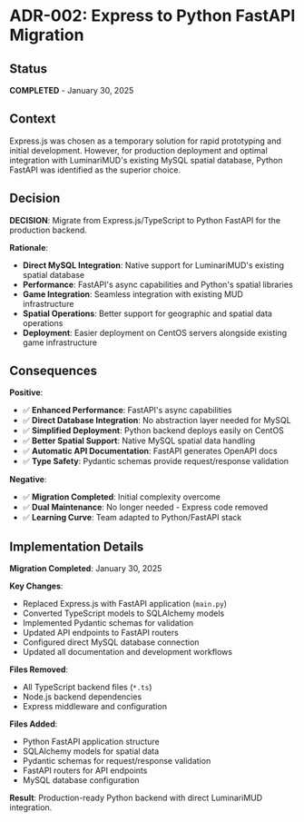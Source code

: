 # ADR-002: Express to Python FastAPI Migration

<!-- Architecture Decision Record for backend technology migration -->

## Status

**COMPLETED** - January 30, 2025

## Context

Express.js was chosen as a temporary solution for rapid prototyping and initial development. However, for production deployment and optimal integration with LuminariMUD's existing MySQL spatial database, Python FastAPI was identified as the superior choice.

## Decision

**DECISION**: Migrate from Express.js/TypeScript to Python FastAPI for the production backend.

**Rationale**:
- **Direct MySQL Integration**: Native support for LuminariMUD's existing spatial database
- **Performance**: FastAPI's async capabilities and Python's spatial libraries
- **Game Integration**: Seamless integration with existing MUD infrastructure
- **Spatial Operations**: Better support for geographic and spatial data operations
- **Deployment**: Easier deployment on CentOS servers alongside existing game infrastructure

## Consequences

**Positive**:
- ✅ **Enhanced Performance**: FastAPI's async capabilities
- ✅ **Direct Database Integration**: No abstraction layer needed for MySQL
- ✅ **Simplified Deployment**: Python backend deploys easily on CentOS
- ✅ **Better Spatial Support**: Native MySQL spatial data handling
- ✅ **Automatic API Documentation**: FastAPI generates OpenAPI docs
- ✅ **Type Safety**: Pydantic schemas provide request/response validation

**Negative**:
- ✅ **Migration Completed**: Initial complexity overcome
- ✅ **Dual Maintenance**: No longer needed - Express code removed
- ✅ **Learning Curve**: Team adapted to Python/FastAPI stack

## Implementation Details

**Migration Completed**: January 30, 2025

**Key Changes**:
- Replaced Express.js with FastAPI application (`main.py`)
- Converted TypeScript models to SQLAlchemy models
- Implemented Pydantic schemas for validation
- Updated API endpoints to FastAPI routers
- Configured direct MySQL database connection
- Updated all documentation and development workflows

**Files Removed**:
- All TypeScript backend files (`*.ts`)
- Node.js backend dependencies
- Express middleware and configuration

**Files Added**:
- Python FastAPI application structure
- SQLAlchemy models for spatial data
- Pydantic schemas for request/response validation
- FastAPI routers for API endpoints
- MySQL database configuration

**Result**: Production-ready Python backend with direct LuminariMUD integration.